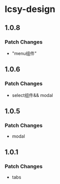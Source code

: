 # lcsy-design

## 1.0.8

### Patch Changes

- "menu组件"

## 1.0.6

### Patch Changes

- select组件&& modal

## 1.0.5

### Patch Changes

- modal

## 1.0.1

### Patch Changes

- tabs
